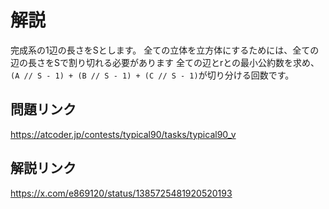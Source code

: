 # 解説
完成系の1辺の長さをSとします。
全ての立体を立方体にするためには、全ての辺の長さをSで割り切れる必要があります
全ての辺とrとの最小公約数を求め、`(A // S - 1) + (B // S - 1) + (C // S - 1)`が切り分ける回数です。

## 問題リンク
https://atcoder.jp/contests/typical90/tasks/typical90_v

## 解説リンク
https://x.com/e869120/status/1385725481920520193
